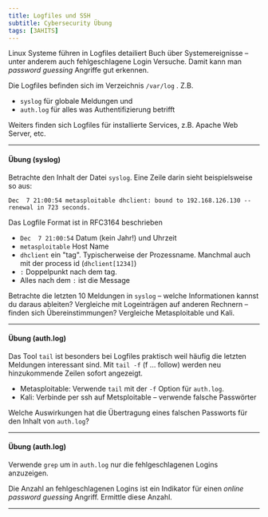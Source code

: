 ```yaml
---
title: Logfiles und SSH
subtitle: Cybersecurity Übung
tags: [3AHITS]
---
```


Linux Systeme führen in Logfiles detailiert Buch über Systemereignisse – unter anderem auch fehlgeschlagene Login Versuche. Damit kann man *password guessing* Angriffe gut erkennen.

Die Logfiles befinden sich im Verzeichnis `/var/log` . Z.B.

- `syslog` für globale Meldungen und
- `auth.log` für alles was Authentifizierung betrifft

Weiters finden sich Logfiles für installierte Services, z.B. Apache Web Server, etc.

---

#### Übung (syslog)

Betrachte den Inhalt der Datei `syslog`. Eine Zeile darin sieht beispielsweise so aus:

```
Dec  7 21:00:54 metasploitable dhclient: bound to 192.168.126.130 -- renewal in 723 seconds.
```

Das Logfile Format ist in RFC3164 beschrieben

- `Dec  7 21:00:54` Datum (kein Jahr!) und Uhrzeit
- `metasploitable` Host Name
- `dhclient` ein "tag". Typischerweise der Prozessname. Manchmal auch mit der process id (`dhclient[1234]`)
- `:` Doppelpunkt nach dem tag.
- Alles nach dem `:` ist die Message 

Betrachte die letzten 10 Meldungen in `syslog` – welche Informationen kannst du daraus ableiten? Vergleiche mit Logeinträgen auf anderen Rechnern – finden sich Übereinstimmungen? Vergleiche Metasploitable und Kali.

---

#### Übung (auth.log)

Das Tool `tail` ist besonders bei Logfiles praktisch weil häufig die letzten Meldungen interessant sind. Mit `tail -f` (f ... follow) werden neu hinzukommende Zeilen sofort angezeigt.

- Metasploitable: Verwende `tail` mit der `-f` Option für `auth.log`.
- Kali: Verbinde per ssh auf Metsploitable – verwende falsche Passwörter

Welche Auswirkungen hat die Übertragung eines falschen Passworts für den Inhalt von `auth.log`?

---

#### Übung (auth.log)

Verwende `grep` um in `auth.log` nur die fehlgeschlagenen Logins anzuzeigen.

Die Anzahl an fehlgeschlagenen Logins ist ein Indikator für einen *online password guessing* Angriff. Ermittle diese Anzahl.

---

